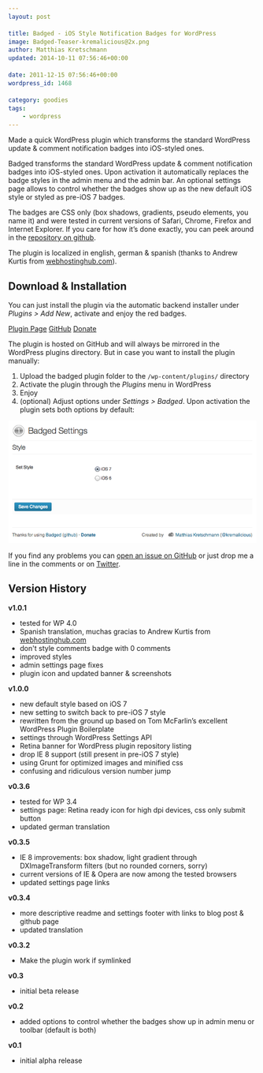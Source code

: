 ```yaml
---
layout: post

title: Badged - iOS Style Notification Badges for WordPress
image: Badged-Teaser-kremalicious@2x.png
author: Matthias Kretschmann
updated: 2014-10-11 07:56:46+00:00

date: 2011-12-15 07:56:46+00:00
wordpress_id: 1468

category: goodies
tags:
    - wordpress
---
```


Made a quick WordPress plugin which transforms the standard WordPress update & comment notification badges into iOS-styled ones.

Badged transforms the standard WordPress update & comment notification badges into iOS-styled ones. Upon activation it automatically replaces the badge styles in the admin menu and the admin bar. An optional settings page allows to control whether the badges show up as the new default iOS style or styled as pre-iOS 7 badges.

The badges are CSS only (box shadows, gradients, pseudo elements, you name it) and were tested in current versions of Safari, Chrome, Firefox and Internet Explorer. If you care for how it’s done exactly, you can peek around in the [repository on github](https://github.com/kremalicious/Badged/).

The plugin is localized in english, german & spanish (thanks to Andrew Kurtis from [webhostinghub.com](http://www.webhostinghub.com)).

## Download & Installation

You can just install the plugin via the automatic backend installer under _Plugins > Add New_, activate and enjoy the red badges.

<p class="content-download">
<a href="http://wordpress.org/extend/plugins/badged" class="btn-primary icon-wordpress">Plugin Page</a> <a class="btn-primary icon-github" href="https://github.com/kremalicious/Badged">GitHub</a> <a href="http://krlc.us/givecoffee" class="icon-heart btn">Donate</a>
</p>

The plugin is hosted on GitHub and will always be mirrored in the WordPress plugins directory. But in case you want to install the plugin manually:

1. Upload the badged plugin folder to the `/wp-content/plugins/` directory
2. Activate the plugin through the _Plugins_ menu in WordPress
3. Enjoy
4. (optional) Adjust options under _Settings > Badged_. Upon activation the plugin sets both options by default:

![](/media/badged-settings.png)

If you find any problems you can [open an issue on GitHub](https://github.com/kremalicious/Badged/issues) or just drop me a line in the comments or on [Twitter](http://twitter.com/kremalicious).

## Version History

**v1.0.1**

  * tested for WP 4.0
  * Spanish translation, muchas gracias to Andrew Kurtis from [webhostinghub.com](http://www.webhostinghub.com)
  * don't style comments badge with 0 comments
  * improved styles
  * admin settings page fixes
  * plugin icon and updated banner & screenshots

**v1.0.0**

  * new default style based on iOS 7
  * new setting to switch back to pre-iOS 7 style
  * rewritten from the ground up based on Tom McFarlin’s excellent WordPress Plugin Boilerplate
  * settings through WordPress Settings API
  * Retina banner for WordPress plugin repository listing
  * drop IE 8 support (still present in pre-iOS 7 style)
  * using Grunt for optimized images and minified css
  * confusing and ridiculous version number jump

**v0.3.6**

  * tested for WP 3.4
  * settings page: Retina ready icon for high dpi devices, css only submit button
  * updated german translation

**v0.3.5**

  * IE 8 improvements: box shadow, light gradient through DXImageTransform filters (but no rounded corners, sorry)
  * current versions of IE & Opera are now among the tested browsers
  * updated settings page links


**v0.3.4**

  * more descriptive readme and settings footer with links to blog post & github page
  * updated translation

**v0.3.2**

  * Make the plugin work if symlinked

**v0.3**

  * initial beta release


**v0.2**

  * added options to control whether the badges show up in admin menu or toolbar (default is both)

**v0.1**

  * initial alpha release
